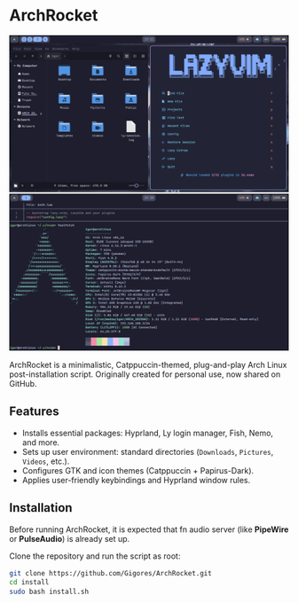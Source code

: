 # ArchRocket

![Nemo file manager and LazyVim](Screenshots/1.png)
![Fish shell](Screenshots/2.png)

ArchRocket is a minimalistic, Catppuccin-themed, plug-and-play Arch Linux post-installation script.
Originally created for personal use, now shared on GitHub.

## Features

- Installs essential packages: Hyprland, Ly login manager, Fish, Nemo, and more.
- Sets up user environment: standard directories (`Downloads`, `Pictures`, `Videos`, etc.).
- Configures GTK and icon themes (Catppuccin + Papirus-Dark).
- Applies user-friendly keybindings and Hyprland window rules.

## Installation

Before running ArchRocket, it is expected that fn audio server (like **PipeWire** or **PulseAudio**) is already set up.

Clone the repository and run the script as root:

```bash
git clone https://github.com/Gigores/ArchRocket.git
cd install
sudo bash install.sh
```
